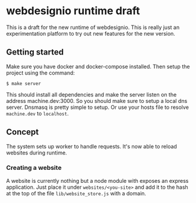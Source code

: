 # webdesignio runtime draft

This is a draft for the new runtime of webdesignio.  This is really
just an experimentation platform to try out new features for the new
version.

## Getting started

Make sure you have docker and docker-compose installed.  Then setup
the project using the command:

    $ make server

This should install all dependencies and make the server listen on the
address machine.dev:3000.  So you should make sure to setup a local
dns server.  Dnsmasq is pretty simple to setup.  Or use your hosts
file to resolve `machine.dev` to `localhost`.

## Concept

The system sets up worker to handle requests.  It's now able to reload
websites during runtime.

### Creating a website

A website is currently nothing but a node module with exposes an
express application.  Just place it under `websites/<you-site>` and
add it to the hash at the top of the file `lib/website_store.js` with
a domain.
